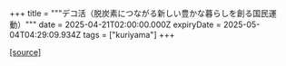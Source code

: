 +++
title = """デコ活（脱炭素につながる新しい豊かな暮らしを創る国民運動）"""
date = 2025-04-21T02:00:00.000Z
expiryDate = 2025-05-04T04:29:09.934Z
tags = ["kuriyama"]
+++


[[source]](https://www.town.kuriyama.hokkaido.jp/site/-/31493.html)
